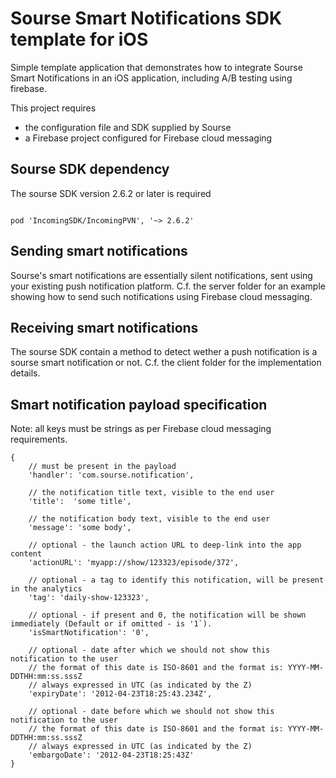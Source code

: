 Sourse Smart Notifications SDK template for iOS
===============================================

Simple template application that demonstrates how to integrate Sourse Smart Notifications in an iOS application, including A/B testing using firebase. 

This project requires
- the configuration file and SDK supplied by Sourse
- a Firebase project configured for Firebase cloud messaging


## Sourse SDK dependency

The sourse SDK version 2.6.2 or later is required

```

pod 'IncomingSDK/IncomingPVN', '~> 2.6.2'

```

## Sending smart notifications

Sourse's smart notifications are essentially silent notifications, sent using your existing push notification 
platform. C.f. the server folder for an example showing how to send such notifications using Firebase 
cloud messaging.

## Receiving smart notifications

The sourse SDK contain a method to detect wether a push notification is a sourse smart notification
or not. C.f. the client folder for the implementation details. 


## Smart notification payload specification

Note: all keys must be strings as per Firebase cloud messaging requirements. 

```
{
    // must be present in the payload
    'handler': 'com.sourse.notification',

    // the notification title text, visible to the end user
    'title':  'some title',

    // the notification body text, visible to the end user
    'message': 'some body', 

    // optional - the launch action URL to deep-link into the app content
    'actionURL': 'myapp://show/123323/episode/372',

    // optional - a tag to identify this notification, will be present in the analytics
    'tag': 'daily-show-123323',

    // optional - if present and 0, the notification will be shown immediately (Default or if omitted - is '1`).
    'isSmartNotification': '0',

    // optional - date after which we should not show this notification to the user
	// the format of this date is ISO-8601 and the format is: YYYY-MM-DDTHH:mm:ss.sssZ
	// always expressed in UTC (as indicated by the Z)
    'expiryDate': '2012-04-23T18:25:43.234Z',
    
    // optional - date before which we should not show this notification to the user
	// the format of this date is ISO-8601 and the format is: YYYY-MM-DDTHH:mm:ss.sssZ
	// always expressed in UTC (as indicated by the Z)
    'embargoDate': '2012-04-23T18:25:43Z'
}
```
